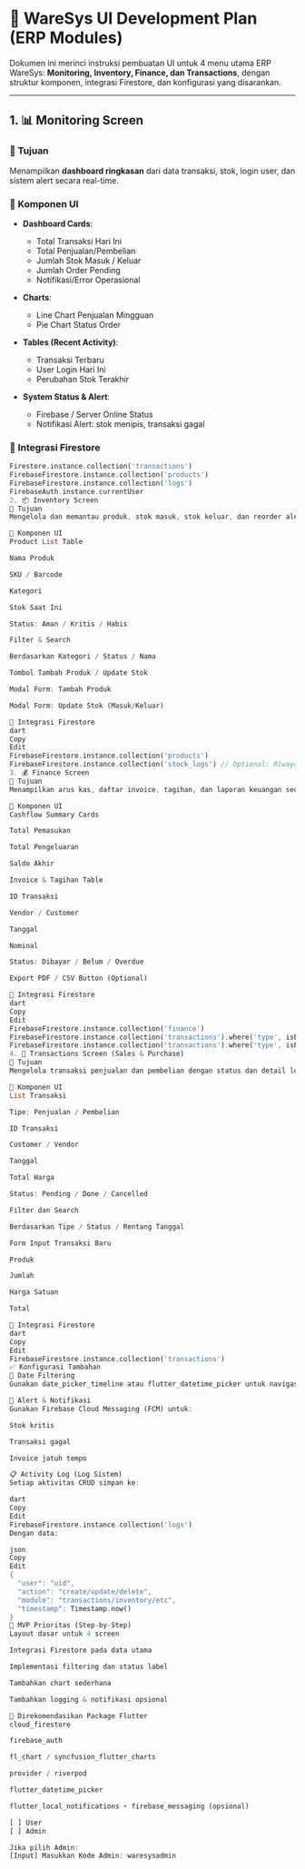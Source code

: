 # 📱 WareSys UI Development Plan (ERP Modules)

Dokumen ini merinci instruksi pembuatan UI untuk 4 menu utama ERP WareSys: **Monitoring, Inventory, Finance, dan Transactions**, dengan struktur komponen, integrasi Firestore, dan konfigurasi yang disarankan.

---

## 1. 📊 Monitoring Screen

### 🎯 Tujuan
Menampilkan **dashboard ringkasan** dari data transaksi, stok, login user, dan sistem alert secara real-time.

### 🧱 Komponen UI
- **Dashboard Cards**:
  - Total Transaksi Hari Ini
  - Total Penjualan/Pembelian
  - Jumlah Stok Masuk / Keluar
  - Jumlah Order Pending
  - Notifikasi/Error Operasional

- **Charts**:
  - Line Chart Penjualan Mingguan
  - Pie Chart Status Order

- **Tables (Recent Activity)**:
  - Transaksi Terbaru
  - User Login Hari Ini
  - Perubahan Stok Terakhir

- **System Status & Alert**:
  - Firebase / Server Online Status
  - Notifikasi Alert: stok menipis, transaksi gagal

### 🔌 Integrasi Firestore
```dart
Firestore.instance.collection('transactions')
FirebaseFirestore.instance.collection('products')
FirebaseFirestore.instance.collection('logs')
FirebaseAuth.instance.currentUser
2. 📦 Inventory Screen
🎯 Tujuan
Mengelola dan memantau produk, stok masuk, stok keluar, dan reorder alert.

🧱 Komponen UI
Product List Table

Nama Produk

SKU / Barcode

Kategori

Stok Saat Ini

Status: Aman / Kritis / Habis

Filter & Search

Berdasarkan Kategori / Status / Nama

Tombol Tambah Produk / Update Stok

Modal Form: Tambah Produk

Modal Form: Update Stok (Masuk/Keluar)

🔌 Integrasi Firestore
dart
Copy
Edit
FirebaseFirestore.instance.collection('products')
FirebaseFirestore.instance.collection('stock_logs') // Optional: Riwayat stok masuk/keluar
3. 💰 Finance Screen
🎯 Tujuan
Menampilkan arus kas, daftar invoice, tagihan, dan laporan keuangan sederhana.

🧱 Komponen UI
Cashflow Summary Cards

Total Pemasukan

Total Pengeluaran

Saldo Akhir

Invoice & Tagihan Table

ID Transaksi

Vendor / Customer

Tanggal

Nominal

Status: Dibayar / Belum / Overdue

Export PDF / CSV Button (Optional)

🔌 Integrasi Firestore
dart
Copy
Edit
FirebaseFirestore.instance.collection('finance')
FirebaseFirestore.instance.collection('transactions').where('type', isEqualTo: 'income') // pemasukan
FirebaseFirestore.instance.collection('transactions').where('type', isEqualTo: 'expense') // pengeluaran
4. 🔁 Transactions Screen (Sales & Purchase)
🎯 Tujuan
Mengelola transaksi penjualan dan pembelian dengan status dan detail lengkap.

🧱 Komponen UI
List Transaksi

Tipe: Penjualan / Pembelian

ID Transaksi

Customer / Vendor

Tanggal

Total Harga

Status: Pending / Done / Cancelled

Filter dan Search

Berdasarkan Tipe / Status / Rentang Tanggal

Form Input Transaksi Baru

Produk

Jumlah

Harga Satuan

Total

🔌 Integrasi Firestore
dart
Copy
Edit
FirebaseFirestore.instance.collection('transactions')
✅ Konfigurasi Tambahan
📅 Date Filtering
Gunakan date_picker_timeline atau flutter_datetime_picker untuk navigasi per hari/bulan.

🔔 Alert & Notifikasi
Gunakan Firebase Cloud Messaging (FCM) untuk:

Stok kritis

Transaksi gagal

Invoice jatuh tempo

📋 Activity Log (Log Sistem)
Setiap aktivitas CRUD simpan ke:

dart
Copy
Edit
FirebaseFirestore.instance.collection('logs')
Dengan data:

json
Copy
Edit
{
  "user": "uid",
  "action": "create/update/delete",
  "module": "transactions/inventory/etc",
  "timestamp": Timestamp.now()
}
🎯 MVP Prioritas (Step-by-Step)
Layout dasar untuk 4 screen

Integrasi Firestore pada data utama

Implementasi filtering dan status label

Tambahkan chart sederhana

Tambahkan logging & notifikasi opsional

🧩 Direkomendasikan Package Flutter
cloud_firestore

firebase_auth

fl_chart / syncfusion_flutter_charts

provider / riverpod

flutter_datetime_picker

flutter_local_notifications + firebase_messaging (opsional)

[ ] User
[ ] Admin

Jika pilih Admin:
[Input] Masukkan Kode Admin: waresysadmin